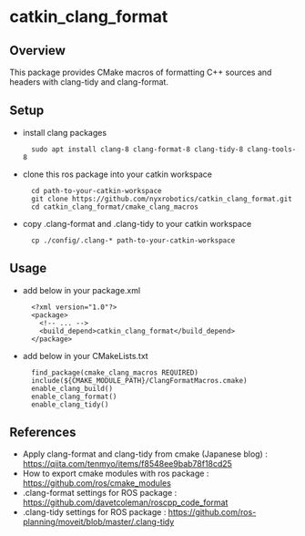 # catkin_clang_format
## Overview
This package provides CMake macros of formatting C++ sources and headers with clang-tidy and clang-format.


## Setup
- install clang packages

        sudo apt install clang-8 clang-format-8 clang-tidy-8 clang-tools-8

- clone this ros package into your catkin workspace

        cd path-to-your-catkin-workspace
        git clone https://github.com/nyxrobotics/catkin_clang_format.git
        cd catkin_clang_format/cmake_clang_macros

- copy .clang-format and .clang-tidy to your catkin workspace

        cp ./config/.clang-* path-to-your-catkin-workspace

## Usage
- add below in your package.xml

        <?xml version="1.0"?>
        <package>
          <!-- ... -->
          <build_depend>catkin_clang_format</build_depend>
        </package>

- add below in your CMakeLists.txt

        find_package(cmake_clang_macros REQUIRED)
        include(${CMAKE_MODULE_PATH}/ClangFormatMacros.cmake)
        enable_clang_build()
        enable_clang_format()
        enable_clang_tidy()


## References
- Apply clang-format and clang-tidy from cmake (Japanese blog) : https://qiita.com/tenmyo/items/f8548ee9bab78f18cd25
- How to export cmake modules with ros package : https://github.com/ros/cmake_modules  
- .clang-format settings for ROS package : https://github.com/davetcoleman/roscpp_code_format  
- .clang-tidy settings for ROS package : https://github.com/ros-planning/moveit/blob/master/.clang-tidy  